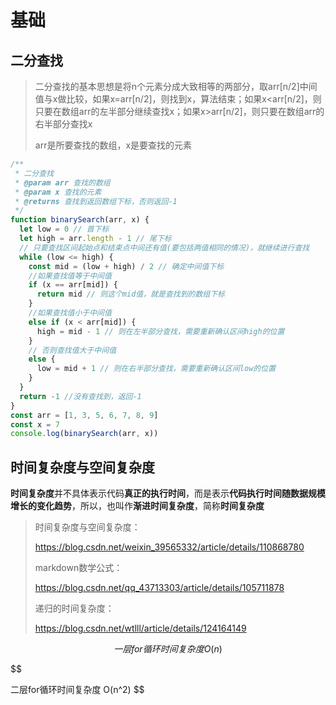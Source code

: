 # 基础

## 二分查找

> 二分查找的基本思想是将n个元素分成大致相等的两部分，取arr[n/2]中间值与x做比较，如果x=arr[n/2]，则找到x，算法结束；如果x<arr[n/2]，则只要在数组arr的左半部分继续查找x；如果x>arr[n/2]，则只要在数组arr的右半部分查找x
>
> arr是所要查找的数组，x是要查找的元素

```js
/**
 * 二分查找
 * @param arr 查找的数组
 * @param x 查找的元素
 * @returns 查找到返回数组下标，否则返回-1
 */
function binarySearch(arr, x) {
  let low = 0 // 首下标
  let high = arr.length - 1 // 尾下标
  // 只要查找区间起始点和结束点中间还有值(要包括两值相同的情况)，就继续进行查找
  while (low <= high) {
    const mid = (low + high) / 2 // 确定中间值下标
    //如果查找值等于中间值
    if (x == arr[mid]) {
      return mid // 则这个mid值，就是查找到的数组下标
    }
    //如果查找值小于中间值
    else if (x < arr[mid]) {
      high = mid - 1 // 则在左半部分查找，需要重新确认区间high的位置
    }
    // 否则查找值大于中间值
    else {
      low = mid + 1 // 则在右半部分查找，需要重新确认区间low的位置
    }
  }
  return -1 //没有查找到，返回-1
}
const arr = [1, 3, 5, 6, 7, 8, 9]
const x = 7
console.log(binarySearch(arr, x))
```

## 时间复杂度与空间复杂度

**时间复杂度**并不具体表示代码**真正的执行时间**，而是表示**代码执行时间随数据规模增长的变化趋势**，所以，也叫作**渐进时间复杂度**，简称**时间复杂度**

> 时间复杂度与空间复杂度：
>
> https://blog.csdn.net/weixin_39565332/article/details/110868780 
>
> markdown数学公式：
>
> https://blog.csdn.net/qq_43713303/article/details/105711878
>
> 递归的时间复杂度：
>
> https://blog.csdn.net/wtlll/article/details/124164149


$$
一层for循环时间复杂度O(n)
$$

$$

二层for循环时间复杂度 O(n^2)
$$
